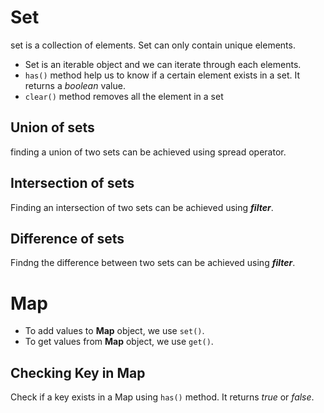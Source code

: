 # Set
set is a collection of elements. Set can only contain unique elements.

+ Set is an iterable object and we can iterate through each elements.
+ <code>has()</code> method help us to know if a certain element exists in a set. It returns a *boolean* value.
+ <code>clear()</code> method removes all the element in a set

## Union of sets
finding a union of two sets can be achieved using spread operator.

## Intersection of sets
Finding an intersection of two sets can be achieved using ***filter***. 

## Difference of sets
Findng the difference between two sets can be achieved using ***filter***.

# Map
+ To add values to **Map** object, we use <code>set()</code>.
+ To get values from **Map** object, we use <code>get()</code>.

## Checking Key in Map
Check if a key exists in a Map using <code>has()</code> method. It returns *true* or *false*.